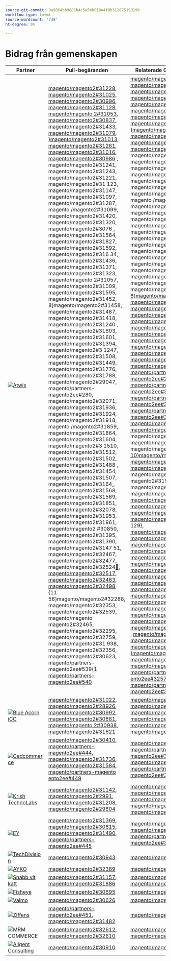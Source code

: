 ```yaml
---
source-git-commit: 8a9864bb9881b4c5a5eb018a4f8b31267519819b
workflow-type: tm+mt
source-wordcount: '748'
ht-degree: 0%

---
```

# Bidrag från gemenskapen

| Partner | Pull-begäranden | Relaterade GitHub-problem |
| ------- | ------- | ------- |
| <a target="_blank" href="https://partners.magento.com/portal/directory/?query=Atwix"><img alt="Atwix" src="https://avatars.githubusercontent.com/t/2617739?s=400&v=4"></a> | [magento/magento2#31228](https://github.com/magento/magento2/pull/31228), [magento/magento2#31025](https://github.com/magento/magento2/pull/31025), [magento/magento2#30996](https://github.com/magento/magento2/pull/30996), [magento/magento2#31128](https://github.com/magento/magento2/pull/31128), [magento/magento 2#31053](https://github.com/magento/magento2/pull/31053), [magento/magento2#30837](https://github.com/magento/magento2/pull/30837), [magento/magento2#31433](https://github.com/magento/magento2/pull/31433), [magento/magento2#31079](https://github.com/magento/magento2/pull/31079), [&rbrace;magento/magento2#31013](https://github.com/magento/magento2/pull/31013), [magento/magento2#31261](https://github.com/magento/magento2/pull/31261), [magento/magento2#31016](https://github.com/magento/magento2/pull/31016), [magento/magento2#30986](https://github.com/magento/magento2/pull/30986) [, ](https://github.com/magento/magento2/pull/31241)magento/magento2#31241[, ](https://github.com/magento/magento2/pull/31243)magento/magento2#31243[, ](https://github.com/magento/magento2/pull/31221)magento/magento2#31221[, ](https://github.com/magento/magento2/pull/31123)magento/magento2#31 123[, ](https://github.com/magento/magento2/pull/31147)magento/magento2#31147[, ](https://github.com/magento/magento2/pull/31097)magento/magento2#31097[, ](https://github.com/magento/magento2/pull/31287)magento/magento2#31287[, ](https://github.com/magento/magento2/pull/31099)magento /magento2#31099[, ](https://github.com/magento/magento2/pull/31420)magento/magento2#31420[, ](https://github.com/magento/magento2/pull/31320)magento/magento2#31320[, ](https://github.com/magento/magento2/pull/30776)magento/magento2#3076[ , ](https://github.com/magento/magento2/pull/31564)magento/magento2#31564[, ](https://github.com/magento/magento2/pull/31827)magento/magento2#31827[, ](https://github.com/magento/magento2/pull/31592)magento/magento2#31592[, ](https://github.com/magento/magento2/pull/31634)magento/magento2#316 34[, ](https://github.com/magento/magento2/pull/31436)magento/magento2#31436[, ](https://github.com/magento/magento2/pull/31371)magento/magento2#31371[, ](https://github.com/magento/magento2/pull/31323)magento/magento2#31323[, ](https://github.com/magento/magento2/pull/31057)magento/magento 2#31057[, ](https://github.com/magento/magento2/pull/31009)magento/magento2#31009[, ](https://github.com/magento/magento2/pull/31595)magento/magento2#31595[, ](https://github.com/magento/magento2/pull/31452) magento/magento2#31452[, ](https://github.com/magento/magento2/pull/31458) 8&rbrace;magento/magento2#31458[, ](https://github.com/magento/magento2/pull/31487)magento/magento2#31487[, ](https://github.com/magento/magento2/pull/31418)magento/magento2#31418[, ](https://github.com/magento/magento2/pull/31240)magento/magento2#31240 [, ](https://github.com/magento/magento2/pull/31603)magento/magento2#31603[, ](https://github.com/magento/magento2/pull/31601)magento/magento2#31601[, ](https://github.com/magento/magento2/pull/31394)magento/magento2#31394[, ](https://github.com/magento/magento2/pull/31247)magento/magento2#3 1247[, ](https://github.com/magento/magento2/pull/31508)magento/magento2#31508[, ](https://github.com/magento/magento2/pull/31449)magento/magento2#31449[, ](https://github.com/magento/magento2/pull/31776)magento/magento2#31776[, ](https://github.com/magento/magento2/pull/31788) magento/magento2#31788[, ](https://github.com/magento/magento2/pull/29047)magento/magento2#29047[, ](https://github.com/magento/partners-magento2ee/pull/280)magento/partners-magento2ee#280[, ](https://github.com/magento/magento2/pull/32071)magento/magento2#32071[, ](https://github.com/magento/magento2/pull/31936)magento/magento2#31936[, ](https://github.com/magento/magento2/pull/31924)magento/magento2#31924[, ](https://github.com/magento/magento2/pull/31918)magento/magento2#31918[, ](https://github.com/magento/magento2/pull/31859)magento /magento2#31859[, ](https://github.com/magento/magento2/pull/31864)magento/magento2#31864[, ](https://github.com/magento/magento2/pull/31604)magento/magento2#31604[, ](https://github.com/magento/magento2/pull/31510)magento/magento2#3 1510[, ](https://github.com/magento/magento2/pull/31512)magento/magento2#31512[, ](https://github.com/magento/magento2/pull/31502)magento/magento2#31502[, ](https://github.com/magento/magento2/pull/31488)magento/magento2#31488 [, ](https://github.com/magento/magento2/pull/31454)magento/magento2#31454[, ](https://github.com/magento/magento2/pull/31507)magento/magento2#31507[, ](https://github.com/magento/magento2/pull/31164)magento/magento2#3164[ , ](https://github.com/magento/magento2/pull/31568)magento/magento2#31568[, ](https://github.com/magento/magento2/pull/31569)magento/magento2#31569[, ](https://github.com/magento/magento2/pull/31851)magento/magento2#31851[, ](https://github.com/magento/magento2/pull/32078)magento/magento2#32078[, ](https://github.com/magento/magento2/pull/31953)magento/magento2#31953[, ](https://github.com/magento/magento2/pull/31961)magento/magento2#31961[, ](https://github.com/magento/magento2/pull/30850)magento/magento2 #30850[, ](https://github.com/magento/magento2/pull/31395)magento/magento2#31395[, ](https://github.com/magento/magento2/pull/31390)magento/magento2#31390[, ](https://github.com/magento/magento2/pull/31451)magento/magento2#3147 51[, ](https://github.com/magento/magento2/pull/32467)magento/magento2#32467[, ](https://github.com/magento/magento2/pull/32477)magento/magento2#32477[, ](https://github.com/magento/magento2/pull/32524)magento/magento2#32524[&#128279;](https://github.com/magento/magento2/pull/32517), [magento/magento2#32517](https://github.com/magento/magento2/pull/32463), [magento/magento2#32463](https://github.com/magento/magento2/pull/32498), [magento/magento2#32498](https://github.com/magento/magento2/pull/32288), {11 56}magento/magento2#32288[, ](https://github.com/magento/magento2/pull/32353)magento/magento2#32353[, ](https://github.com/magento/magento2/pull/32539)magento/magento2#32539[, ](https://github.com/magento/magento2/pull/32465)magento/magento magento2#32465[, ](https://github.com/magento/magento2/pull/32295)magento/magento2#32295[, ](https://github.com/magento/magento2/pull/32759)magento/magento2#32759[, ](https://github.com/magento/magento2/pull/31938)magento/magento2#31 938[, ](https://github.com/magento/magento2/pull/32356)magento/magento2#32356[, ](https://github.com/magento/magento2/pull/30623)magento/magento2#30623[, ](https://github.com/magento/partners-magento2ee/pull/539)magento/partners-magento2ee#539{1 [magento/partners-magento2ee#540](https://github.com/magento/partners-magento2ee/pull/540) | [magento/magento2#31233](https://github.com/magento/magento2/issues/31233), [magento/magento2#31031](https://github.com/magento/magento2/issues/31031), [magento/magento2#31056](https://github.com/magento/magento2/issues/31056), [magento/magento2#31130](https://github.com/magento/magento2/issues/31130), [magento/magento 2#31074](https://github.com/magento/magento2/issues/31074), [magento/magento2#30858](https://github.com/magento/magento2/issues/30858), [magento/magento2#31438](https://github.com/magento/magento2/issues/31438), [magento/magento2#3160](https://github.com/magento/magento2/issues/31160), [}magento/magento2#31034](https://github.com/magento/magento2/issues/31034), [magento/magento2#31168](https://github.com/magento/magento2/issues/31168), [magento/magento2#31033](https://github.com/magento/magento2/issues/31033), [magento/magento2#31039](https://github.com/magento/magento2/issues/31039) [, ](https://github.com/magento/magento2/issues/31250)magento/magento2#31250[, ](https://github.com/magento/magento2/issues/31249)magento/magento2#31249[, ](https://github.com/magento/magento2/issues/31234)magento/magento2#31234[, ](https://github.com/magento/magento2/issues/31129)magento/magento2#31 129[, ](https://github.com/magento/magento2/issues/31153)magento/magento2#31153[, ](https://github.com/magento/magento2/issues/31132)magento/magento2#31132[, ](https://github.com/magento/magento2/issues/31290)magento/magento2#31290[, ](https://github.com/magento/magento2/issues/31131)magento /magento2#31131[, ](https://github.com/magento/magento2/issues/31440)magento/magento2#31440[, ](https://github.com/magento/magento2/issues/31327)magento/magento2#31327[, ](https://github.com/magento/magento2/issues/30784)magento/magento2#30784[ , ](https://github.com/magento/magento2/issues/31575)magento/magento2#31575[, ](https://github.com/magento/magento2/issues/31844)magento/magento2#31844[, ](https://github.com/magento/magento2/issues/31628)magento/magento2#31628[, ](https://github.com/magento/magento2/issues/31647)magento/magento2#316 47[, ](https://github.com/magento/magento2/issues/31437)magento/magento2#31437[, ](https://github.com/magento/magento2/issues/31442)magento/magento2#31442[, ](https://github.com/magento/magento2/issues/31325)magento/magento2#31325[, ](https://github.com/magento/magento2/issues/31073)magento/magento 2#31073[, ](https://github.com/magento/magento2/issues/31036)magento/magento2#31036[, ](https://github.com/magento/magento2/issues/31627)magento/magento2#31627[, ](https://github.com/magento/magento2/issues/31632) magento/magento2#31632[, ](https://github.com/magento/magento2/issues/31522) [ 8&rbrace;magento/magento2#31522](https://github.com/magento/magento2/issues/31521), [magento/magento2#31521](https://github.com/magento/magento2/issues/31441), [magento/magento2#31441](https://github.com/magento/magento2/issues/31251), [magento/magento2#31251 ](https://github.com/magento/magento2/issues/31624), [magento/magento2#31624](https://github.com/magento/magento2/issues/31626), [magento/magento2#31626](https://github.com/magento/magento2/issues/31403), [magento/magento2#31403](https://github.com/magento/magento2/issues/31248), [magento/magento2#3 1248](https://github.com/magento/magento2/issues/31516), [magento/magento2#31516](https://github.com/magento/magento2/issues/31524), [magento/magento2#31524](https://github.com/magento/magento2/issues/31801), [magento/magento2#31801](https://github.com/magento/magento2/issues/28522), [ magento/magento2#28522](https://github.com/magento/partners-magento2ee/issues/28586), [magento/partners-magento2ee#28586](https://github.com/magento/partners-magento2ee/issues/31435), [magento/partners-magento2ee#31435](https://github.com/magento/partners-magento2ee/issues/31560), [magento/partners-magento2ee#31 560](https://github.com/magento/partners-magento2ee/issues/31561), [magento/partners-magento2ee#31561](https://github.com/magento/magento2/issues/32072), [magento/magento2#32072](https://github.com/magento/magento2/issues/31937), [magento/magento2#31937](https://github.com/magento/magento2/issues/31902) [, ](https://github.com/magento/magento2/issues/31860)magento/magento2#31902[, ](https://github.com/magento/magento2/issues/31865)magento/magento2#31860[, ](https://github.com/magento/magento2/issues/31623)magento/magento2#31865[, {11 10}magento/magento2#31623](https://github.com/magento/magento2/issues/31515), [magento/magento2#31515](https://github.com/magento/magento2/issues/31514), [magento/magento2#31514](https://github.com/magento/magento2/issues/31519), magento/magento magento2#31519[, ](https://github.com/magento/magento2/issues/31520)magento/magento2#31520[, ](https://github.com/magento/magento2/issues/31517)magento/magento2#31517[, magento/magento2#31 075](https://github.com/magento/magento2/issues/31075), [magento/magento2#31574](https://github.com/magento/magento2/issues/31574), [magento/magento2#31573](https://github.com/magento/magento2/issues/31573), [magento/magento2#31852](https://github.com/magento/magento2/issues/31852) 129&rbrace;, [magento/magento2#32079](https://github.com/magento/magento2/issues/32079), [magento/magento2#31954](https://github.com/magento/magento2/issues/31954), [magento/magento2#31962](https://github.com/magento/magento2/issues/31962) [magento/magento2#30855](https://github.com/magento/magento2/issues/30855), [magento/magento2#30645](https://github.com/magento/magento2/issues/30645), [magento/magento2#31523](https://github.com/magento/magento2/issues/31523), [ magento/magento2#32505](https://github.com/magento/magento2/issues/32505), [magento/magento2#32504](https://github.com/magento/magento2/issues/32504), [magento/magento2#32583](https://github.com/magento/magento2/issues/32583), [magento/magento2#3 32518](https://github.com/magento/magento2/issues/32518), [magento/magento2#32507](https://github.com/magento/magento2/issues/32507), [magento/magento2#32569](https://github.com/magento/magento2/issues/32569), [magento/magento2#3250 ](https://github.com/magento/magento2/issues/32502), [magento/magento2#32379](https://github.com/magento/magento2/issues/32379), [magento/magento2#32279](https://github.com/magento/magento2/issues/32279), [magento/magento2#32568{166 ](https://github.com/magento/magento2/issues/32568), [magento/magento2#32506](https://github.com/magento/magento2/issues/32506), [magento/magento2#32377](https://github.com/magento/magento2/issues/32377), [magento/magento2#4451](https://github.com/magento/magento2/issues/4451), [}magento/magento2#32577](https://github.com/magento/magento2/issues/32577), [magento/magento2#29631](https://github.com/magento/magento2/issues/29631), [magento/magento2#30210](https://github.com/magento/magento2/issues/30210), [magento/partners-magento ento2ee#32574](https://github.com/magento/partners-magento2ee/issues/32574), [magento/partners-magento2ee#32928](https://github.com/magento/partners-magento2ee/issues/32928) |
| <a target="_blank" href="https://solutionpartners.adobe.com/s/directory/detail/blue+acorn+ici"><img alt="Blue Acorn iCC" src="https://avatars.githubusercontent.com/t/2916141?s=400&v=4"></a> | [magento/magento2#31022](https://github.com/magento/magento2/pull/31022), [magento/magento2#28926](https://github.com/magento/magento2/pull/28926), [magento/magento2#30992](https://github.com/magento/magento2/pull/30992), [magento/magento2#30881](https://github.com/magento/magento2/pull/30881), [magento/magento 2#30938](https://github.com/magento/magento2/pull/30938), [magento/magento2#31621](https://github.com/magento/magento2/pull/31621) | [magento/magento2#30265](https://github.com/magento/magento2/issues/30265), [magento/magento2#29528](https://github.com/magento/magento2/issues/29528), [magento/magento2#30286](https://github.com/magento/magento2/issues/30286), [magento/magento2#3080](https://github.com/magento/magento2/issues/30880), [magento/magento 2#29690](https://github.com/magento/magento2/issues/29690), [magento/magento2#27678](https://github.com/magento/magento2/issues/27678) |
| <a target="_blank" href="https://partners.magento.com/portal/directory/?query=Cedcommerce"><img alt="Cedcommerce" src="https://avatars.githubusercontent.com/t/3028824?s=400&v=4"></a> | [magento/magento2#30410](https://github.com/magento/magento2/pull/30410), [magento/partners-magento2ee#444](https://github.com/magento/partners-magento2ee/pull/444), [magento/magento2#31736](https://github.com/magento/magento2/pull/31736), [magento/magento2#31584](https://github.com/magento/magento2/pull/31584), [magento/partners-magento ento2ee#449](https://github.com/magento/partners-magento2ee/pull/449) | [magento/magento2#30424](https://github.com/magento/magento2/issues/30424), [magento/partners-magento2ee#3111](https://github.com/magento/partners-magento2ee/issues/31111), [magento/magento2#31660](https://github.com/magento/magento2/issues/31660), [magento/partners-magento2ee#31331](https://github.com/magento/partners-magento2ee/issues/31331) |
| <a target="_blank" href="https://solutionpartners.adobe.com/s/directory/detail/krish+technolabs"><img alt="Krish TechnoLabs" src="https://avatars.githubusercontent.com/t/2849637?s=400&v=4"></a> | [magento/magento2#31142](https://github.com/magento/magento2/pull/31142), [magento/magento2#2991](https://github.com/magento/magento2/pull/29991), [magento/magento2#31208](https://github.com/magento/magento2/pull/31208), [magento/magento2#29804](https://github.com/magento/magento2/pull/29804) | [magento/magento2#30911](https://github.com/magento/magento2/issues/30911), [magento/magento2#29936](https://github.com/magento/magento2/issues/29936), [magento/magento2#3188](https://github.com/magento/magento2/issues/31188), [magento/magento2#29365](https://github.com/magento/magento2/issues/29365), [magento/magento 2#29805](https://github.com/magento/magento2/issues/29805) |
| <a target="_blank" href="https://partners.magento.com/portal/directory/?query=EY"><img alt="EY" src="https://avatars.githubusercontent.com/t/3415735?s=400&v=4"></a> | [magento/magento2#31369](https://github.com/magento/magento2/pull/31369), [magento/magento2#30615](https://github.com/magento/magento2/pull/30615), [magento/magento2#31490](https://github.com/magento/magento2/pull/31490), [magento/partners-magento2ee#445](https://github.com/magento/partners-magento2ee/pull/445) | [magento/magento2#4451](https://github.com/magento/magento2/issues/4451), [magento/magento2#29302](https://github.com/magento/magento2/issues/29302), [magento/partners-magento2ee#31196](https://github.com/magento/partners-magento2ee/issues/31196) |
| <a target="_blank" href="https://partners.magento.com/portal/directory/?query=TechDivision"><img alt="TechDivision" src="https://avatars.githubusercontent.com/t/2617775?s=400&v=4"></a> | [magento/magento2#30943](https://github.com/magento/magento2/pull/30943) | [magento/magento2#30936](https://github.com/magento/magento2/issues/30936) |
| <a target="_blank" href="https://partners.magento.com/portal/directory/?query=AYKO"><img alt="AYKO" src="https://avatars.githubusercontent.com/t/2841512?s=400&v=4"></a> | [magento/magento2#32389](https://github.com/magento/magento2/pull/32389) | [magento/magento2#32088](https://github.com/magento/magento2/issues/32088) |
| <a target="_blank" href="https://solutionpartners.adobe.com/s/directory/detail/fast+white+cat"><img alt="Snabb vit katt" src="https://avatars.githubusercontent.com/t/3579504?s=400&v=4"></a> | [magento/magento2#31157](https://github.com/magento/magento2/pull/31157), [magento/magento2#31886](https://github.com/magento/magento2/pull/31886) | [magento/magento2#30724](https://github.com/magento/magento2/issues/30724), [magento/magento2#30471](https://github.com/magento/magento2/issues/30471) |
| <a target="_blank" href="https://partners.magento.com/portal/directory/?query=Fisheye"><img alt="Fisheye" src="https://avatars.githubusercontent.com/t/3171724?s=400&v=4"></a> | [magento/magento2#30695](https://github.com/magento/magento2/pull/30695) | [magento/magento2#30788](https://github.com/magento/magento2/issues/30788) |
| <a target="_blank" href="https://partners.magento.com/portal/directory/?query=Vaimo"><img alt="Vaimo" src="https://avatars.githubusercontent.com/t/2617778?s=400&v=4"></a> | [magento/magento2#30626](https://github.com/magento/magento2/pull/30626) | [magento/magento2#30622](https://github.com/magento/magento2/issues/30622) |
| <a target="_blank" href="https://partners.magento.com/portal/directory/?query=Ziffity"><img alt="Ziffens" src="https://avatars.githubusercontent.com/t/3432500?s=400&v=4"></a> | [magento/partners-magento2ee#451](https://github.com/magento/partners-magento2ee/pull/451), [magento/magento2#31482](https://github.com/magento/magento2/pull/31482) | [magento/magento2#31557](https://github.com/magento/magento2/issues/31557) |
| <img alt="MRM COMMERCE" src="https://avatars.githubusercontent.com/t/3714179?s=400&v=4"></a> | [magento/magento2#32612](https://github.com/magento/magento2/pull/32612), [magento/magento2#32610](https://github.com/magento/magento2/pull/32610) | [magento/magento2#32578](https://github.com/magento/magento2/issues/32578), [magento/magento2#32658](https://github.com/magento/magento2/issues/32658) |
| <a target="_blank" href="https://solutionpartners.adobe.com/s/directory/detail/aligent+consulting"><img alt="Aligent Consulting" src="https://avatars.githubusercontent.com/t/2686050?s=400&v=4"></a> | [magento/magento2#30910](https://github.com/magento/magento2/pull/30910) | [magento/magento2#30909](https://github.com/magento/magento2/issues/30909) |
